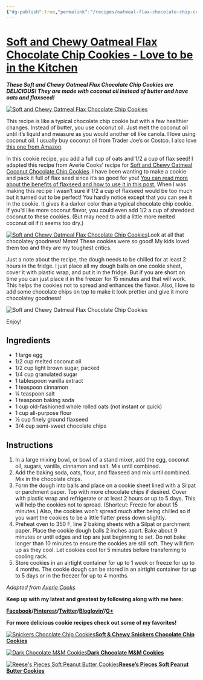 ```yaml
---
{"dg-publish":true,"permalink":"/recipes/oatmeal-flax-chocolate-chip-cookies/","tags":["Recipes"],"created":"2024-03-10T19:07:00","updated":"2024-03-10 19:07"}
---
```




# [Soft and Chewy Oatmeal Flax Chocolate Chip Cookies - Love to be in the Kitchen](https://lovetobeinthekitchen.com/2014/08/12/soft-chewy-oatmeal-flax-chocolate-chip-cookie/)

***These Soft and Chewy Oatmeal Flax Chocolate Chip Cookies are DELICIOUS! They are made with coconut oil instead of butter and have oats and flaxseed!***

[![Soft and Chewy Oatmeal Flax Chocolate Chip Cookies](https://www.lovetobeinthekitchen.com/wp-content/uploads/2014/05/Soft-and-Chewy-Oatmeal-Flax-Chocolate-Chip-Cookies2-768x1024.jpg)](https://www.lovetobeinthekitchen.com/wp-content/uploads/2014/05/Soft-and-Chewy-Oatmeal-Flax-Chocolate-Chip-Cookies2.jpg)

This recipe is like a typical chocolate chip cookie but with a few healthier changes. Instead of butter, you use coconut oil. Just melt the coconut oil until it’s liquid and measure as you would another oil like canola. I love using coconut oil. I usually buy coconut oil from Trader Joe’s or Costco. I also love [this one from Amazon](https://amzn.to/3QdurDH). 

In this cookie recipe, you add a full cup of oats and 1/2 a cup of flax seed! I adapted this recipe from Averie Cooks’ recipe for [Soft and Chewy Oatmeal Coconut Chocolate Chip Cookies](http://www.averiecooks.com/2013/12/soft-and-chewy-oatmeal-coconut-chocolate-chip-cookies.html). I have been wanting to make a cookie and pack it full of flax seed since it’s so good for you! [You can read more about the benefits of flaxseed and how to use it in this post.](https://lovetobeinthekitchen.com/2012/01/12/flax-seed/) When I was making this recipe I wasn’t sure if 1/2 a cup of flaxseed would be too much but it turned out to be perfect! You hardly notice except that you can see it in the cookie. It gives it a darker color than a typical chocolate chip cookie. If you’d like more coconut flavor, you could even add 1/2 a cup of shredded coconut to these cookies. (But may need to add a little more melted coconut oil if it seems too dry.)

[![Soft and Chewy Oatmeal Flax Chocolate Chip Cookies](https://www.lovetobeinthekitchen.com/wp-content/uploads/2014/05/IMG_6964-1024x768.jpg)](https://www.lovetobeinthekitchen.com/wp-content/uploads/2014/05/IMG_6964.jpg)Look at all that chocolatey goodness! Mmm! These cookies were so good! My kids loved them too and they are my toughest critics.

Just a note about the recipe, the dough needs to be chilled for at least 2 hours in the fridge. I just place all my dough balls on one cookie sheet, cover it with plastic wrap, and put it in the fridge. But if you are short on time you can just place it in the freezer for 15 minutes and that will work. This helps the cookies not to spread and enhances the flavor. Also, I love to add some chocolate chips on top to make it look prettier and give it more chocolatey goodness!

![Soft and Chewy Oatmeal Flax Chocolate Chip Cookies](https://www.lovetobeinthekitchen.com/wp-content/uploads/2014/05/zz-1024x768.jpg)

Enjoy!

## Ingredients

-   1 large egg
-   1/2 cup melted coconut oil
-   1/2 cup light brown sugar, packed
-   1/4 cup granulated sugar
-   1 tablespoon vanilla extract
-   1 teaspoon cinnamon
-   ¼ teaspoon salt
-   1 teaspoon baking soda
-   1 cup old-fashioned whole rolled oats (not instant or quick)
-   1 cup all-purpose flour
-   ½ cup finely ground flaxseed
-   3/4 cup semi-sweet chocolate chips

## Instructions

1.  In a large mixing bowl, or bowl of a stand mixer, add the egg, coconut oil, sugars, vanilla, cinnamon and salt. Mix until combined.
2.  Add the baking soda, oats, flour, and flaxseed and mix until combined. Mix in the chocolate chips.
3.  Form the dough into balls and place on a cookie sheet lined with a Silpat or parchment paper. Top with more chocolate chips if desired. Cover with plastic wrap and refrigerate or at least 2 hours or up to 5 days. This will help the cookies not to spread. (Shortcut: Freeze for about 15 minutes.) Also, the cookies won’t spread much after being chilled so if you want the cookies to be a little flatter press down slightly.
4.  Preheat oven to 350 F, line 2 baking sheets with a Silpat or parchment paper. Place the cookie dough balls 2 inches apart. Bake about 9 minutes or until edges and top are just beginning to set. Do not bake longer than 10 minutes to ensure the cookies are still soft. They will firm up as they cool. Let cookies cool for 5 minutes before transferring to cooling rack.
5.  Store cookies in an airtight container for up to 1 week or freeze for up to 4 months. The cookie dough can be stored in an airtight container for up to 5 days or in the freezer for up to 4 months.

*Adapted from [Averie Cooks](http://www.averiecooks.com/2013/12/soft-and-chewy-oatmeal-coconut-chocolate-chip-cookies.html)*

**Keep up with my latest and greatest by following along with me here:**

**[Facebook](https://www.facebook.com/LoveToBeInTheKitchen)/[Pinterest](http://www.pinterest.com/bblad/)/[Twitter](https://twitter.com/love_thekitchen)/[Bloglovin’](http://www.bloglovin.com/en/blog/10816423)/[G+](https://plus.google.com/u/0/100416216154312997680/posts)**

**For more delicious cookie recipes check out some of my favorites!**

[![Snickers Chocolate Chip Cookies](https://www.lovetobeinthekitchen.com/wp-content/uploads/2014/05/Snickers-Chocolate-Chip-Cookies2-768x1024.jpg)](https://www.lovetobeinthekitchen.com/wp-content/uploads/2014/05/Snickers-Chocolate-Chip-Cookies2.jpg)[**Soft & Chewy Snickers Chocolate Chip Cookies**](https://www.lovetobeinthekitchen.com/2014/05/06/soft-chewy-snickers-chocolate-chip-cookies/)

[![Dark Chocolate M&M Cookies](https://www.lovetobeinthekitchen.com/wp-content/uploads/2014/03/Dark-Chocolate-MM-Cookies-112-710x1024.jpg)](https://www.lovetobeinthekitchen.com/wp-content/uploads/2014/03/Dark-Chocolate-MM-Cookies-112.jpg)[**Dark Chocolate M&M Cookies**](https://www.lovetobeinthekitchen.com/2014/03/18/dark-chocolate-mm-cookies/)

[![Reese's Pieces Soft Peanut Butter Cookies](https://www.lovetobeinthekitchen.com/wp-content/uploads/2013/10/Reeses-Pieces-Soft-Peanut-Butter-Cookies-3-1024x768.jpg)](https://www.lovetobeinthekitchen.com/wp-content/uploads/2013/10/Reeses-Pieces-Soft-Peanut-Butter-Cookies-3.jpg)**[Reese’s Pieces Soft Peanut Butter Cookies](https://www.lovetobeinthekitchen.com/2013/10/30/reeses-pieces-soft-peanut-butter-cookies/)**